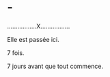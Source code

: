 # -
.................X.................

Elle est passée ici.

7 fois.

7 jours avant que tout commence.
